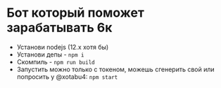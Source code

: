 # Бот который поможет зарабатывать 6к


- Установи nodejs (12.x хотя бы)
- Установи депы - `npm i`
- Скомпиль - `npm run build`
- Запустить можно только с токеном, можешь сгенерить свой или попросить у @xotabu4: `npm start`


